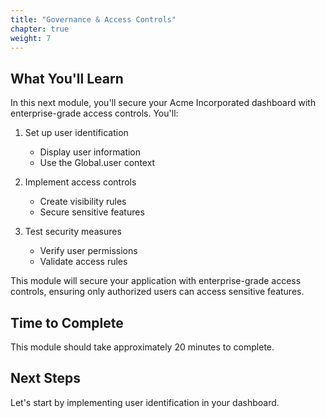 ```yaml
---
title: "Governance & Access Controls"
chapter: true
weight: 7
---
```


## What You'll Learn

In this next module, you'll secure your Acme Incorporated dashboard with enterprise-grade access controls. You'll:

1. Set up user identification

    - Display user information
    - Use the Global.user context

2. Implement access controls

    - Create visibility rules
    - Secure sensitive features

3. Test security measures

    - Verify user permissions
    - Validate access rules

This module will secure your application with enterprise-grade access controls, ensuring only authorized users can access sensitive features.

## Time to Complete

This module should take approximately 20 minutes to complete.

## Next Steps

Let's start by implementing user identification in your dashboard.
